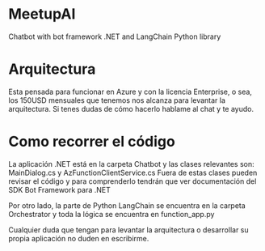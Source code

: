 # MeetupAI
Chatbot with bot framework .NET and LangChain Python library

# Arquitectura
Esta pensada para funcionar en Azure y con la licencia Enterprise, o sea, los 150USD mensuales que tenemos nos alcanza para levantar la arquitectura. Si tenes dudas de cómo hacerlo hablame al chat y te ayudo.

# Como recorrer el código
La aplicación .NET está en la carpeta Chatbot y las clases relevantes son: MainDialog.cs y AzFunctionClientService.cs
Fuera de estas clases pueden revisar el código y para comprenderlo tendrán que ver documentación del SDK Bot Framework para .NET

Por otro lado, la parte de Python LangChain se encuentra en la carpeta Orchestrator y toda la lógica se encuentra en function_app.py

Cualquier duda que tengan para levantar la arquitectura o desarrollar su propia aplicación no duden en escribirme.
